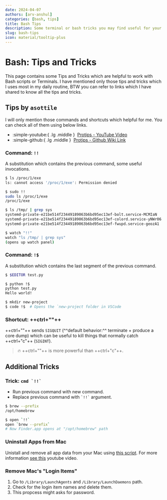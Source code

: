 ```yaml
---
date: 2024-04-07
authors: [arv-anshul]
categories: [bash, tips]
title: Bash Tips
description: Some terminal or bash tricks you may find useful for your workflow.
slug: bash-tips
icon: material/tooltip-plus
---
```


# Bash: Tips and Tricks

This page contains some Tips and Tricks which are helpful to work with Bash scripts or Terminals. I have mentioned only those tips and tricks which I uses most in my daily routine, BTW you can refer to links which I have shared to know all the tips and tricks.

<!-- more -->

## Tips by `asottile`

I will only mention those commands and shortcuts which helpful for me. You can check all of them using below links.

<div class="grid cards" markdown>

  - :simple-youtube:{ .lg .middle }&nbsp; [Protips - YouTube Video](https://www.youtube.com/watch?v=_wcVyhfyaeE)
  - :simple-github:{ .lg .middle }&nbsp; [Protips - Github Wiki Link](https://github.com/asottile/scratch/wiki/protips)

</div>

### Command: `!!`

A substitution which contains the previous command, some useful invocations.

```bash
$ ls /proc/1/exe
ls: cannot access '/proc/1/exe': Permission denied

$ sudo !!
sudo ls /proc/1/exe
/proc/1/exe
```

```bash
$ ls /tmp/ | grep sys
systemd-private-e21be514f23449189063b6bd95ec13ef-bolt.service-MCMIaN
systemd-private-e21be514f23449189063b6bd95ec13ef-colord.service-yNWr06
systemd-private-e21be514f23449189063b6bd95ec13ef-fwupd.service-geozA1

$ watch "!!"
watch "ls /tmp/ | grep sys"
(opens up watch panel)
```

### Command: `!$`

A substitution which contains the last segment of the previous command.

```bash
$ $EDITOR test.py

$ python !$
python test.py
Hello world!
```

```bash
$ mkdir new-project
$ code !$  # Opens the `new-project folder in VSCode
```

### Shortcut: ++ctrl+"\"++

++ctrl+"\"++ sends `SIGQUIT` (^^default behavior:^^ terminate + produce a core dump) which can be useful to kill things that normally catch ++ctrl+"c"++ (`SIGINT`).

> :fire: ++ctrl+"\"++ is more powerful than ++ctrl+"c"++.

## Additional Tricks

### Trick: `` cmd `!!` ``

- Run previous command with new command.
- Replace previous command with `` `!!` `` argument.

```bash
$ brew --prefix
/opt/homebrew

$ open `!!`
open `brew --prefix`
# Now Finder.app opens at "/opt/homebrew" path
```

### Uninstall Apps from Mac

Unistall and remove all app data from your Mac using
[this script](https://github.com/sunknudsen/privacy-guides/raw/master/how-to-clean-uninstall-macos-apps-using-appcleaner-open-source-alternative/app-cleaner.sh).
For more information [see this](https://youtu.be/0nVOB0EE5ps) youtube video.

### Remove Mac's "Login Items"

1. Go to `/Library/LaunchAgents` and `/Library/LaunchDaemons` path.
2. Check for the login item names and delete them.
3. This propcess might asks for password.
